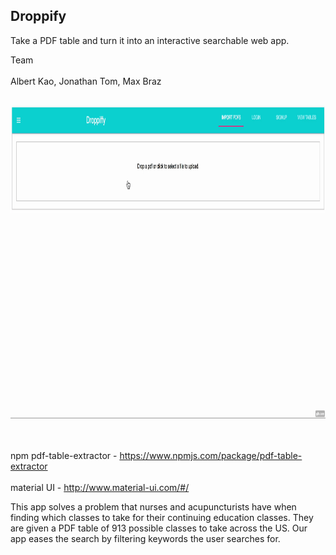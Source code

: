 ## Droppify
Take a PDF table and turn it into an interactive searchable web app. 

Team <br></br>
Albert Kao, Jonathan Tom, Max Braz
<br></br>

<img height="500" src='./public/gif.gif' />

<br></br>
npm pdf-table-extractor - https://www.npmjs.com/package/pdf-table-extractor <br></br>
material UI - http://www.material-ui.com/#/

This app solves a problem that nurses and acupuncturists have when finding which
classes to take for their continuing education classes. They are given a PDF table
of 913 possible classes to take across the US. Our app eases the search by filtering 
keywords the user searches for. 